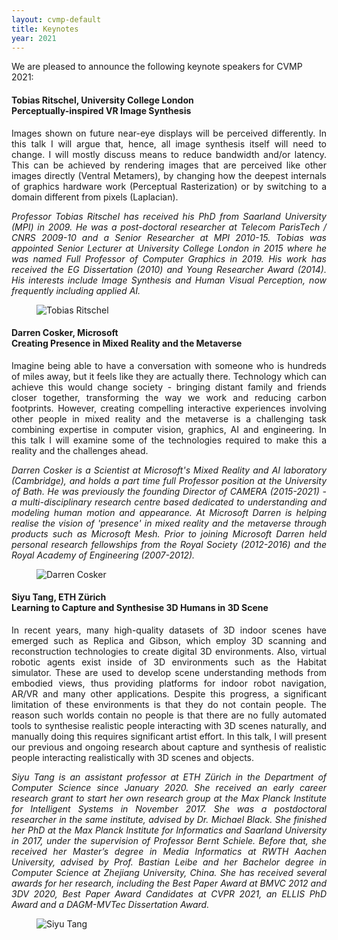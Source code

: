 ```yaml
---
layout: cvmp-default
title: Keynotes
year: 2021
---
```


We are pleased to announce the following keynote speakers for CVMP 2021:


<a name="TR" />
<div class="row">
<div class="col-xs-12 col-sm-7 col-md-8 col-lg-9" markdown="1" style="text-align: justify">

#### Tobias Ritschel, University College London <br> Perceptually-inspired VR Image Synthesis

Images shown on future near-eye displays will be perceived differently. In this talk I will argue that, hence, all image synthesis itself will need to change. I will mostly discuss means to reduce bandwidth and/or latency. This can be achieved by rendering images that are perceived like other images directly (Ventral Metamers), by changing how the deepest internals of graphics hardware work (Perceptual Rasterization) or by switching to a domain different from pixels (Laplacian).

*Professor Tobias Ritschel has received his PhD from Saarland University (MPI) in 2009. He was a post-doctoral researcher at Telecom ParisTech / CNRS 2009-10 and a Senior Researcher at MPI 2010-15. Tobias was appointed Senior Lecturer at University College London in 2015 where he was named Full Professor of Computer Graphics in 2019. His work has received the EG Dissertation (2010) and Young Researcher Award (2014). His interests include Image Synthesis and Human Visual Perception, now frequently including applied AI.*

</div>

<figure class="col-xs-6 col-sm-5 col-md-4 col-lg-3">
  <img src="{{site.url}}/img/2021/keynotes/TobiasRitschel.jpg" class="img-responsive img-thumbnail" alt="Tobias Ritschel" title="Tobias Ritschel">
</figure>

</div>


<a name="DC" />
<div class="row">
<div class="col-xs-12 col-sm-7 col-md-8 col-lg-9" markdown="1" style="text-align: justify">

#### Darren Cosker, Microsoft <br> Creating Presence in Mixed Reality and the Metaverse

Imagine being able to have a conversation with someone who is hundreds of miles away, but it feels like they are actually there. Technology which can achieve this would change society - bringing distant family and friends closer together, transforming the way we work and reducing carbon footprints. However, creating compelling interactive experiences involving other people in mixed reality and the metaverse is a challenging task combining expertise in computer vision, graphics, AI and engineering. In this talk I will examine some of the technologies required to make this a reality and the challenges ahead.

*Darren Cosker is a Scientist at Microsoft's Mixed Reality and AI laboratory (Cambridge), and holds a part time full Professor position at the University of Bath. He was previously the founding Director of CAMERA (2015-2021) - a multi-disciplinary research centre based dedicated to understanding and modeling human motion and appearance. At Microsoft Darren is helping realise the vision of 'presence' in mixed reality and the metaverse through products such as Microsoft Mesh. Prior to joining Microsoft Darren held personal research fellowships from the Royal Society (2012-2016) and the Royal Academy of Engineering (2007-2012).*

</div>

<figure class="col-xs-6 col-sm-5 col-md-4 col-lg-3">
  <img src="{{site.url}}/img/2021/keynotes/DarrenCosker.jpg" class="img-responsive img-thumbnail" alt="Darren Cosker" title="Darren Cosker">
</figure>

</div>


<a name="ST" />
<div class="row">
<div class="col-xs-12 col-sm-7 col-md-8 col-lg-9" markdown="1" style="text-align: justify">

#### Siyu Tang, ETH Zürich <br> Learning to Capture and Synthesise 3D Humans in 3D Scene

In recent years, many high-quality datasets of 3D indoor scenes have emerged such as Replica and Gibson, which employ 3D scanning and reconstruction technologies to create digital 3D environments. Also, virtual robotic agents exist inside of 3D environments such as the Habitat simulator. These are used to develop scene understanding methods from embodied views, thus providing platforms for indoor robot navigation, AR/VR and many other applications. Despite this progress, a significant limitation of these environments is that they do not contain people. The reason such worlds contain no people is that there are no fully automated tools to synthesise realistic people interacting with 3D scenes naturally, and manually doing this requires significant artist effort. In this talk, I will present our previous and ongoing research about capture and synthesis of realistic people interacting realistically with 3D scenes and objects.

*Siyu Tang is an assistant professor at ETH Zürich in the Department of Computer Science since January 2020. She received an early career research grant to start her own research group at the Max Planck Institute for Intelligent Systems in November 2017. She was a postdoctoral researcher in the same institute, advised by Dr. Michael Black. She finished her PhD at the Max Planck Institute for Informatics and Saarland University in 2017, under the supervision of Professor Bernt Schiele. Before that, she received her Master’s degree in Media Informatics at RWTH Aachen University, advised by Prof. Bastian Leibe and her Bachelor degree in Computer Science at Zhejiang University, China. She has received several awards for her research, including the Best Paper Award at BMVC 2012 and 3DV 2020, Best Paper Award Candidates at CVPR 2021, an ELLIS PhD Award and a DAGM-MVTec Dissertation Award.*

</div>

<figure class="col-xs-6 col-sm-5 col-md-4 col-lg-3">
  <img src="{{site.url}}/img/2021/keynotes/SiyuTang-800.jpg" class="img-responsive img-thumbnail" alt="Siyu Tang" title="Siyu Tang">
</figure>

</div>
